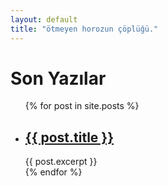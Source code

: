 ```yaml
---
layout: default
title: "ötmeyen horozun çöplüğü."
---
```


<style>
.btn-github {
  display:none !important;
  }  
</style>
<h1>Son Yazılar</h1>

<ul>
  {% for post in site.posts %}
    <li>
      <h2><a href="{{ post.url }}">{{ post.title }}</a></h2>
      {{ post.excerpt }}
    </li>
  {% endfor %}
</ul>
